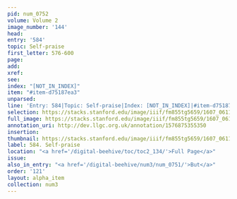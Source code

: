 ```yaml
---
pid: num_0752
volume: Volume 2
image_number: '144'
head:
entry: '584'
topic: Self-praise
first_letter: 576-600
page:
add:
xref:
see:
index: "[NOT_IN_INDEX]"
item: "#item-d75187ea3"
unparsed:
line: 'Entry: 584|Topic: Self-praise|Index: [NOT_IN_INDEX]|#item-d75187ea3'
selection: https://stacks.stanford.edu/image/iiif/fm855tg5659/1607_0611/844,3274,1987,309/full/0/default.jpg
full_image: https://stacks.stanford.edu/image/iiif/fm855tg5659/1607_0611/full/full/0/default.jpg
annotation_uri: http://dev.llgc.org.uk/annotation/1576875355350
insertion:
thumbnail: https://stacks.stanford.edu/image/iiif/fm855tg5659/1607_0611/844,3274,600,180/250,/0/default.jpg
label: 584. Self-praise
location: "<a href='/digital-beehive/toc/toc2_134/'>Full Page</a>"
issue:
also_in_entry: "<a href='/digital-beehive/num3/num_0751/'>But</a>"
order: '121'
layout: alpha_item
collection: num3
---
```

